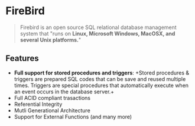 # FireBird
> Firebird is an open source SQL relational database management system that "runs on **Linux, Microsoft Windows, MacOSX, and several Unix platforms.**"

## Features
- **Full support for stored procedures and triggers**: +Stored procedures & triggers are prepared SQL codes that can be save and reused multiple times. Triggers are special procedures that automatically execute when an event occurs in the database server.+
- Full ACID compliant trasactions
- Referential Integrity
- Mutli Generational Architecture
- Support for External Functions
(and many more)

